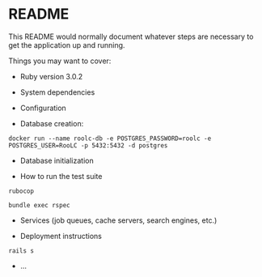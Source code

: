# README

This README would normally document whatever steps are necessary to get the
application up and running.

Things you may want to cover:

* Ruby version 3.0.2

* System dependencies

* Configuration

* Database creation:

`docker run --name roolc-db -e POSTGRES_PASSWORD=roolc -e POSTGRES_USER=RooLC -p 5432:5432 -d postgres`

* Database initialization

* How to run the test suite

`rubocop`

`bundle exec rspec`

* Services (job queues, cache servers, search engines, etc.)

* Deployment instructions

`rails s`

* ...